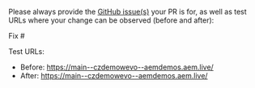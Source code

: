 Please always provide the [GitHub issue(s)](../issues) your PR is for, as well as test URLs where your change can be observed (before and after):

Fix #<gh-issue-id>

Test URLs:
- Before: https://main--czdemowevo--aemdemos.aem.live/
- After: https://main--czdemowevo--aemdemos.aem.live/
